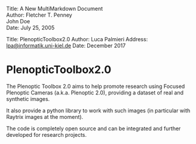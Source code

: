 Title:	A New MultiMarkdown Document  
Author: Fletcher T. Penney	
		John Doe  
Date:	July 25, 2005 

Title: PlenopticToolbox2.0
Author: Luca Palmieri
Address: lpa@informatik.uni-kiel.de
Date:	December 2017

# PlenopticToolbox2.0
The Plenoptic Toolbox 2.0 aims to help promote research using Focused Plenoptic Cameras (a.k.a. Plenoptic 2.0), 
providing a dataset of real and synthetic images.

It also provide a python library to work with such images (in particular with Raytrix images at the moment).

The code is completely open source and can be integrated and further developed for research projects.

